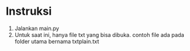 # Instruksi

1. Jalankan main.py
2. Untuk saat ini, hanya file txt yang bisa dibuka. contoh file ada pada folder utama bernama txtplain.txt
